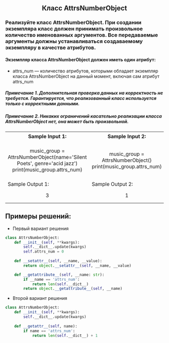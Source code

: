 <h2 style="text-align:center">Класс AttrsNumberObject</h2>

### Реализуйте класс AttrsNumberObject. При создании экземпляра класс должен принимать произвольное количество именованных аргументов. Все передаваемые аргументы должны устанавливаться создаваемому экземпляру в качестве атрибутов.

#### Экземпляр класса AttrsNumberObject должен иметь один атрибут:
* attrs_num — количество атрибутов, которыми обладает экземпляр класса AttrsNumberObject на данный момент, включая сам атрибут attrs_num

##### Примечание 1. Дополнительная проверка данных на корректность не требуется. Гарантируется, что реализованный класс используется только с корректными данными.
##### Примечание 2. Никаких ограничений касательно реализации класса AttrsNumberObject нет, она может быть произвольной.

<table align="center">
  <tbody>
    <tr>
      <th>Sample Input 1: </th>
      <th>Sample Input 2: </th>
      <th>Sample Input 3: </th>
      <th>Sample Input 4: </th>
    </tr>
    <tr>
      <td align="center">music_group = AttrsNumberObject(name='Silent Poets', genre='acid jazz')<br>
                          print(music_group.attrs_num)<br></td>
      <td align="center">music_group = AttrsNumberObject()<br>
                        print(music_group.attrs_num)<br></td>
      <td align="center">music_group = AttrsNumberObject(name='Woodkid', genre='pop')<br>
                          print(music_group.attrs_num)<br>
                          music_group.country = 'France'<br>
                          print(music_group.attrs_num)<br></td>
      <td align="center">music_group = AttrsNumberObject(name='Alexandra Savior', genre='dream pop')<br>
                          print(music_group.attrs_num)<br>
                          del music_group.genre<br>
                          print(music_group.attrs_num)<br></td>
    </tr>
    <tr>
      <td>Sample Output 1:</td>
      <td>Sample Output 2:</td>
      <td>Sample Output 3:</td>
      <td>Sample Output 4:</td>
      </tr>
    <tr>
      <td align="center">
                        3<br>
      </td>
      <td align="center">
                        1<br>
      </td>
      <td align="center">
                        3<br>
                        4<br>
      </td>
      <td align="center">
                        3<br>
                        2<br>
      </td>
    </tr>
  </tbody>
</table>



## Примеры решений:
* Первый вариант решения
```python
class AttrsNumberObject:
    def __init__(self, **kwargs):
        self.__dict__.update(kwargs)
        self.attrs_num = 0
            
    def __setattr__(self, __name, __value):
        return object.__setattr__(self, __name, __value)

    def __getattribute__(self, __name: str):
        if __name == 'attrs_num':
            return len(self.__dict__)
        return object.__getattribute__(self, __name)
```
* Второй вариант решения

```python
class AttrsNumberObject:
    def __init__(self, **kwargs):
        self.__dict__.update(kwargs)
    
    def __getattr__(self, name):
        if name == 'attrs_num':
            return len(self.__dict__) + 1
```


